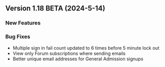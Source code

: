  ## Version 1.18 BETA (2024-5-14)
 ### New Features

 ### Bug Fixes
 - Multiple sign in fail count updated to 6 times before 5 minute lock out
 - View only Forum subscriptions where sending emails
 - Better unique email addresses for General Admission signups
